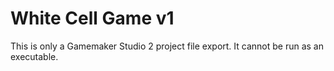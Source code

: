 # White Cell Game v1
This is only a Gamemaker Studio 2 project file export. It cannot be run as an executable. 
